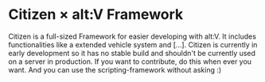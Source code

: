 # Citizen × alt:V Framework

Citizen is a full-sized Framework for easier developing with alt:V. It includes functionalities like a extended vehicle system and [...]. Citizen is currently in early development so it has no stable build and shouldn't be currently used on a server in production. If you want to contribute, do this when ever you want. And you can use the scripting-framework without asking :)
